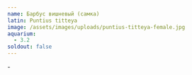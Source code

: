 ```yaml
---
name: Барбус вишневый (самка)
latin: Puntius titteya
image: /assets/images/uploads/puntius-titteya-female.jpg
aquarium:
  - 3.2
soldout: false
---
```

\-
